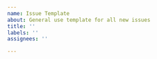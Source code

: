 ```yaml
---
name: Issue Template
about: General use template for all new issues
title: ''
labels: ''
assignees: ''

---
```


<!--

Hi there!

Thanks for taking the time to notify the community of an issue or sharing your thoughts for a new feature.

Please be as detailed as possible so others know exactly what you're talking about.

For bugs, please include:
• Error message (if any)
• Steps to reproduce

Thanks!

-->
